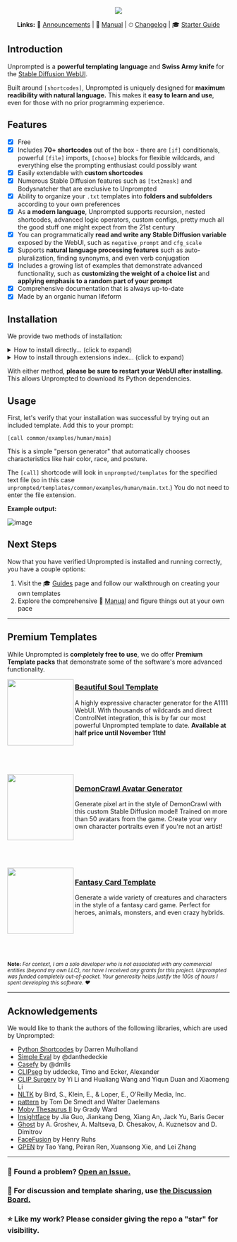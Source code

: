 <p align="center">
<img src="https://user-images.githubusercontent.com/95403634/206286547-53f22ebf-e5fc-4bbd-8bad-53b9cb17ae64.png">
</p>

<p align="center"><strong>Links:</strong> 📣 <a href="./docs/ANNOUNCEMENTS.md">Announcements</a> | 📘 <a href="./docs/MANUAL.md">Manual</a> | ⏱ <a href="./docs/CHANGELOG.md">Changelog</a> | 🎓 <a href="./docs/GUIDE.md">Starter Guide</a></p>

## Introduction

Unprompted is a **powerful templating language** and **Swiss Army knife** for the [Stable Diffusion WebUI](https://github.com/AUTOMATIC1111/stable-diffusion-webui).

Built around `[shortcodes]`, Unprompted is uniquely designed for **maximum readibility with natural language.** This makes it **easy to learn and use**, even for those with no prior programming experience.

## Features

- [x] Free
- [x] Includes **70+ shortcodes** out of the box - there are `[if]` conditionals, powerful `[file]` imports, `[choose]` blocks for flexible wildcards, and everything else the prompting enthusiast could possibly want
- [x] Easily extendable with **custom shortcodes**
- [x] Numerous Stable Diffusion features such as `[txt2mask]` and Bodysnatcher that are exclusive to Unprompted
- [x] Ability to organize your `.txt` templates into **folders and subfolders** according to your own preferences
- [x] As **a modern language**, Unprompted supports recursion, nested shortcodes, advanced logic operators, custom configs, pretty much all the good stuff one might expect from the 21st century
- [x] You can programmatically **read and write any Stable Diffusion variable** exposed by the WebUI, such as `negative_prompt` and `cfg_scale`
- [x] Supports **natural language processing features** such as auto-pluralization, finding synonyms, and even verb conjugation
- [x] Includes a growing list of examples that demonstrate advanced functionality, such as **customizing the weight of a choice list** and **applying emphasis to a random part of your prompt**
- [x] Comprehensive documentation that is always up-to-date
- [x] Made by an organic human lifeform

## Installation

We provide two methods of installation:

<details><summary>How to install directly... (click to expand)</summary>

1. Visit the **Extensions** tab of Automatic's WebUI.
2. Visit the **Install from URL** subtab.
3. Paste this repo's URL into the first field: `https://github.com/ThereforeGames/unprompted`
4. Click **Install**.

</details>

<details><summary>How to install through extensions index... (click to expand)</summary>

1. Visit the **Extensions** tab of Automatic's WebUI.
2. Visit the **Available** subtab.
3. Uncheck the "ads" filter and press the **Load from** button.
4. Scroll down to **Unprompted** and press the **Install** button. (Or use CTRL+F for convenience)

</details>

With either method, **please be sure to restart your WebUI after installing.** This allows Unprompted to download its Python dependencies.

## Usage

First, let's verify that your installation was successful by trying out an included template. Add this to your prompt:

`[call common/examples/human/main]`

This is a simple "person generator" that automatically chooses characteristics like hair color, race, and posture.

The `[call]` shortcode will look in `unprompted/templates` for the specified text file (so in this case `unprompted/templates/common/examples/human/main.txt`.) You do not need to enter the file extension.

**Example output:**

![image](https://github.com/ThereforeGames/unprompted/assets/95403634/2549646a-8003-4fc0-9bac-2b1011c93f7c)

## Next Steps

Now that you have verified Unprompted is installed and running correctly, you have a couple options:

1. Visit the 🎓 [Guides](./docs/GUIDE.md) page and follow our walkthrough on creating your own templates
2. Explore the comprehensive 📘 [Manual](./docs/MANUAL.md) and figure things out at your own pace

---

## Premium Templates

While Unprompted is **completely free to use**, we do offer **Premium Template packs** that demonstrate some of the software's more advanced functionality.

<img align="left" src="https://i.ibb.co/NYh7ZGS/promo-box-beautiful-soul.png" width=150>

### [Beautiful Soul Template](https://payhip.com/b/L1uNF)
A highly expressive character generator for the A1111 WebUI. With thousands of wildcards and direct ControlNet integration, this is by far our most powerful Unprompted template to date. <strong>Available at half price until November 11th!</strong>
<br/>
<br/>
<br/>
<br/>
<br/>
<br/>
<img align="left" src="https://i.postimg.cc/nhchddM9/Demon-Crawl-Avatar-Generator-Box.png" width=150>

### [DemonCrawl Avatar Generator](https://payhip.com/b/qLUX9)
Generate pixel art in the style of DemonCrawl with this custom Stable Diffusion model! Trained on more than 50 avatars from the game. Create your very own character portraits even if you're not an artist!
<br/>
<br/>
<br/>
<br/>
<br/>
<br/>
<img align="left" src="https://i.ibb.co/1MSpHL4/Fantasy-Card-Template2.png" width=150>

### [Fantasy Card Template](https://payhip.com/b/hdgNR)
Generate a wide variety of creatures and characters in the style of a fantasy card game. Perfect for heroes, animals, monsters, and even crazy hybrids.
<br/>
<br/>
<br/>
<br/>
<br/>
<br/>
<br/>
<sub>**Note:** *For context, I am a solo developer who is not associated with any commercial entities (beyond my own LLC), nor have I received any grants for this project. Unprompted was funded completely out-of-pocket. Your generosity helps justify the 100s of hours I spent developing this software. ❤️*</sub>

---

## Acknowledgements

We would like to thank the authors of the following libraries, which are used by Unprompted:

- [Python Shortcodes](https://www.dmulholl.com/dev/shortcodes.html) by Darren Mulholland
- [Simple Eval](https://github.com/danthedeckie/simpleeval) by @danthedeckie
- [Casefy](https://github.com/dmlls/python-casefy) by @dmlls
- [CLIPseg](https://github.com/timojl/clipseg) by uddecke, Timo and Ecker, Alexander
- [CLIP Surgery](https://github.com/xmed-lab/CLIP_Surgery) by Yi Li and Hualiang Wang and Yiqun Duan and Xiaomeng Li
- [NLTK](https://github.com/nltk/nltk) by Bird, S., Klein, E., & Loper, E., O'Reilly Media, Inc.
- [pattern](https://github.com/clips/pattern) by Tom De Smedt and Walter Daelemans
- [Moby Thesaurus II](http://onlinebooks.library.upenn.edu/webbin/gutbook/lookup?num=3202) by Grady Ward
- [Insightface](https://github.com/deepinsight/insightface) by Jia Guo, Jiankang Deng, Xiang An, Jack Yu, Baris Gecer
- [Ghost](https://github.com/ai-forever/ghost) by A. Groshev, A. Maltseva, D. Chesakov, A. Kuznetsov and D. Dimitrov
- [FaceFusion](https://github.com/facefusion/facefusion) by Henry Ruhs
- [GPEN](https://github.com/yangxy/GPEN) by Tao Yang, Peiran Ren, Xuansong Xie, and Lei Zhang

---

### 🔧 Found a problem? [Open an Issue.](https://github.com/ThereforeGames/unprompted/issues)

### 💬 For discussion and template sharing, use [the Discussion Board.](https://github.com/ThereforeGames/unprompted/discussions)

### ⭐ Like my work? Please consider giving the repo a "star" for visibility.